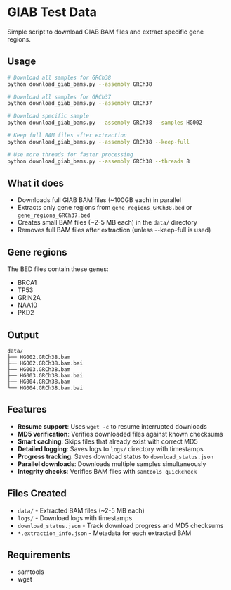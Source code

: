 # GIAB Test Data

Simple script to download GIAB BAM files and extract specific gene regions.

## Usage

```bash
# Download all samples for GRCh38
python download_giab_bams.py --assembly GRCh38

# Download all samples for GRCh37
python download_giab_bams.py --assembly GRCh37

# Download specific sample
python download_giab_bams.py --assembly GRCh38 --samples HG002

# Keep full BAM files after extraction
python download_giab_bams.py --assembly GRCh38 --keep-full

# Use more threads for faster processing
python download_giab_bams.py --assembly GRCh38 --threads 8
```

## What it does

- Downloads full GIAB BAM files (~100GB each) in parallel
- Extracts only gene regions from `gene_regions_GRCh38.bed` or `gene_regions_GRCh37.bed`
- Creates small BAM files (~2-5 MB each) in the `data/` directory
- Removes full BAM files after extraction (unless --keep-full is used)

## Gene regions

The BED files contain these genes:
- BRCA1
- TP53  
- GRIN2A
- NAA10
- PKD2

## Output

```
data/
├── HG002.GRCh38.bam
├── HG002.GRCh38.bam.bai
├── HG003.GRCh38.bam
├── HG003.GRCh38.bam.bai
├── HG004.GRCh38.bam
└── HG004.GRCh38.bam.bai
```

## Features

- **Resume support**: Uses `wget -c` to resume interrupted downloads
- **MD5 verification**: Verifies downloaded files against known checksums
- **Smart caching**: Skips files that already exist with correct MD5
- **Detailed logging**: Saves logs to `logs/` directory with timestamps
- **Progress tracking**: Saves download status to `download_status.json`
- **Parallel downloads**: Downloads multiple samples simultaneously
- **Integrity checks**: Verifies BAM files with `samtools quickcheck`

## Files Created

- `data/` - Extracted BAM files (~2-5 MB each)
- `logs/` - Download logs with timestamps
- `download_status.json` - Track download progress and MD5 checksums
- `*.extraction_info.json` - Metadata for each extracted BAM

## Requirements

- samtools
- wget